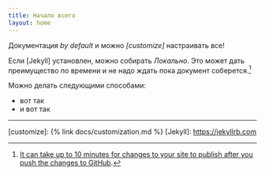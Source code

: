 ```yaml
---
title: Начало всего
layout: home
---
```

Документация *by default* и можно *[customize]* настраивать все!

Если [Jekyll] установлен, можно собирать *Локально*. Это может дать преимущество по времени и не надо ждать пока документ соберется.[^1] 

Можно делать следующими способами:

- вот так
- и вот так 

----

[^1]: [It can take up to 10 minutes for changes to your site to publish after you push the changes to GitHub](https://docs.github.com/en/pages/setting-up-a-github-pages-site-with-jekyll/creating-a-github-pages-site-with-jekyll#creating-your-site).

[customize]: {% link docs/customization.md %}
[Jekyll]: https://jekyllrb.com
